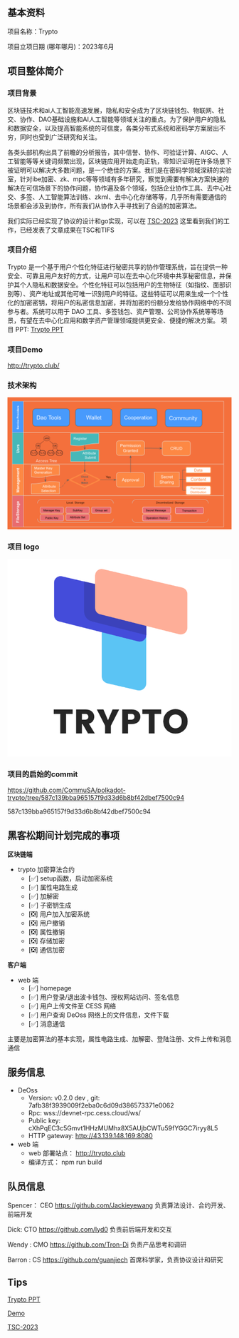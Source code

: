 ## 基本资料

项目名称：Trypto 

项目立项日期 (哪年哪月)：2023年6月

## 项目整体简介
### 项目背景
区块链技术和ai人工智能高速发展，隐私和安全成为了区块链钱包、物联网、社交、协作、DAO基础设施和AI人工智能等领域关注的重点。为了保护用户的隐私和数据安全，以及提高智能系统的可信度，各类分布式系统和密码学方案层出不穷，同时也受到广泛研究和关注。

各类头部机构出具了前瞻的分析报告，其中信誉、协作、可验证计算、AIGC、人工智能等等关键词频繁出现，区块链应用开始走向正轨，零知识证明在许多场景下被证明可以解决大多数问题，是一个绝佳的方案。我们是在密码学领域深耕的实验室，针对ibe加密、zk、mpc等等领域有多年研究，察觉到需要有解决方案快速的解决在可信场景下的协作问题，协作遍及各个领域，包括企业协作工具、去中心社交、多签、人工智能算法训练、zkml、去中心化存储等等，几乎所有需要通信的场景都会涉及到协作，所有我们从协作入手寻找到了合适的加密算法。

我们实际已经实现了协议的设计和go实现，可以在
[TSC-2023](https://github.com/CommuSA/TSC-2023)
这里看到我们的工作，已经发表了文章成果在TSC和TIFS

### 项目介绍

Trypto 是一个基于用户个性化特征进行秘密共享的协作管理系统，旨在提供一种安全、可靠且用户友好的方式，让用户可以在去中心化环境中共享秘密信息，并保护其个人隐私和数据安全。个性化特征可以包括用户的生物特征（如指纹、面部识别等）、资产地址或其他可唯一识别用户的特征。这些特征可以用来生成一个个性化的加密密钥，将用户的私密信息加密，并将加密的份额分发给协作网络中的不同参与者。系统可以用于 DAO 工具、多签钱包、资产管理、公司协作系统等等场景，有望在去中心化应用和数字资产管理领域提供更安全、便捷的解决方案。
项目 PPT: [Trypto PPT](https://docs.google.com/presentation/d/13mOA3i1bS59xsobaufVEoI6y_on-xLFWQwYAYVIl2gs/edit?usp=sharing)


### 项目Demo
http://trypto.club/

### 技术架构
![](架构.png)

### 项目 logo
![](logo.png)

### 项目的启始的commit
https://github.com/CommuSA/polkadot-trypto/tree/587c139bba965157f9d33d6b8bf42dbef7500c94

587c139bba965157f9d33d6b8bf42dbef7500c94


## 黑客松期间计划完成的事项
**区块链端**
- trypto 加密算法合约
  - [✅] setup函数，启动加密系统
  - [✅] 属性电路生成
  - [✅] 加解密
  - [✅] 子密钥生成
  - [❎] 用户加入加密系统
  - [❎] 用户撤销
  - [❎] 属性撤销
  - [❎] 存储加密
  - [❎] 通信加密


**客户端**

- web 端
  - [✅] homepage
  - [✅] 用户登录/退出波卡钱包、授权网站访问、签名信息
  - [✅] 用户上传文件至 CESS 网络
  - [✅] 用户查询 DeOss 网络上的文件信息，文件下载
  - [✅] 消息通信


主要是加密算法的基本实现，属性电路生成、加解密、登陆注册、文件上传和消息通信

## 服务信息

- DeOss
  - Version: v0.2.0 dev , git: 7afb38f3939009f2eba0c6d09d386573371e0062
  - Rpc: wss://devnet-rpc.cess.cloud/ws/
  - Public key: cXhPqEC3c5Gmvt1HHzMUMhx8X5AUjbCWTu59fYGGC7iryy8L5
  - HTTP gateway: http://43.139.148.169:8080
- web 端
  - web 部署站点： http://trypto.club
  - 编译方式： npm run build

## 队员信息
Spencer： CEO https://github.com/Jackieyewang 负责算法设计、合约开发、前端开发

Dick: CTO https://github.com/lyd0 负责前后端开发和交互

Wendy : CMO https://github.com/Tron-Di 负责产品思考和调研

Barron : CS https://github.com/guanjiech 首席科学家，负责协议设计和研究

## Tips
[Trypto PPT](https://docs.google.com/presentation/d/13mOA3i1bS59xsobaufVEoI6y_on-xLFWQwYAYVIl2gs/edit?usp=sharing)

[Demo](http://trypto.club/)

[TSC-2023](https://github.com/CommuSA/TSC-2023)
